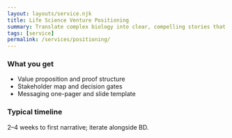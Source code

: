 ```yaml
---
layout: layouts/service.njk
title: Life Science Venture Positioning
summary: Translate complex biology into clear, compelling stories that resonate with investors and partners.
tags: [service]
permalink: /services/positioning/
---
```


### What you get
- Value proposition and proof structure
- Stakeholder map and decision gates
- Messaging one-pager and slide template

### Typical timeline
2–4 weeks to first narrative; iterate alongside BD.